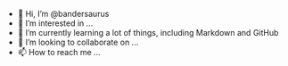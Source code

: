 - 👋 Hi, I’m @bandersaurus
- 👀 I’m interested in ...
- 🌱 I’m currently learning a lot of things, including Markdown and GitHub
- 💞️ I’m looking to collaborate on ...
- 📫 How to reach me ...

<!---
bandersaurus/bandersaurus is a ✨ special ✨ repository because its `README.md` (this file) appears on your GitHub profile.
You can click the Preview link to take a look at your changes.
--->
